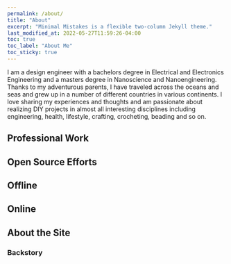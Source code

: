 ```yaml
---
permalink: /about/
title: "About"
excerpt: "Minimal Mistakes is a flexible two-column Jekyll theme."
last_modified_at: 2022-05-27T11:59:26-04:00
toc: true
toc_label: "About Me"
toc_sticky: true
---
```


I am a design engineer with a bachelors degree in Electrical and Electronics Engineering and a masters degree in Nanoscience and Nanoengineering. Thanks to my adventurous parents, I have traveled across the oceans and seas and grew up in a number of different countries in various continents. I love sharing my experiences and thoughts and am passionate about realizing DIY projects in almost all interesting disciplines including engineering, health, lifestyle, crafting, crocheting, beading and so on.

## Professional Work

## Open Source Efforts

## Offline

## Online

## About the Site

### Backstory